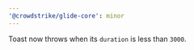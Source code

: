 ```yaml
---
'@crowdstrike/glide-core': minor
---
```


Toast now throws when its `duration` is less than `3000`.
